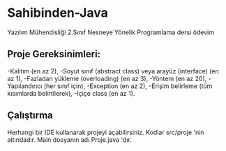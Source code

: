 # Sahibinden-Java
Yazılım Mühendisliği 2.Sınıf Nesneye Yönelik Programlama dersi ödevim

## Proje Gereksinimleri:
-Kalıtım (en az 2),
-Soyut sınıf (abstract class) veya arayüz (interface) (en az 1),
-Fazladan yükleme (overloading) (en az 3),
-Yöntem (en az 20),
-Yapılandırıcı (her sınıf için), 
-Exception (en az 2),
-Erişim belirleme (tüm kısımlarda belirtilerek),
-İçiçe class (en az 1).

## Çalıştırma
Herhangi bir IDE kullanarak projeyi açabilirsiniz. Kodlar src/proje 'nin altındadır. Main dosyanın adı Proje.java 'dır.

